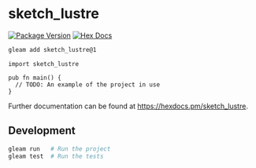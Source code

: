 # sketch_lustre

[![Package Version](https://img.shields.io/hexpm/v/sketch_lustre)](https://hex.pm/packages/sketch_lustre)
[![Hex Docs](https://img.shields.io/badge/hex-docs-ffaff3)](https://hexdocs.pm/sketch_lustre/)

```sh
gleam add sketch_lustre@1
```
```gleam
import sketch_lustre

pub fn main() {
  // TODO: An example of the project in use
}
```

Further documentation can be found at <https://hexdocs.pm/sketch_lustre>.

## Development

```sh
gleam run   # Run the project
gleam test  # Run the tests
```
